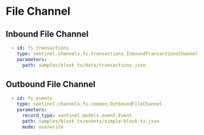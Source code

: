 # File Channel

## Inbound File Channel

```yaml
  - id: fs_transactions
    type: sentinel.channels.fs.transactions.InboundTransactionsChannel
    parameters:
      path: samples/block_tx/data/transactions.json
```

## Outbound File Channel

```yaml
  - id: fs_events
    type: sentinel.channels.fs.common.OutboundFileChannel
    parameters:
      record_type: sentinel.models.event.Event
      path: samples/block_tx/events/simple-block-tx.json
      mode: overwrite
```
